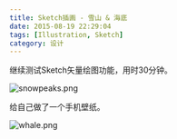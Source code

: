 ```yaml
---
title: Sketch插画 - 雪山 & 海底
date: 2015-08-19 22:29:04
tags: [Illustration, Sketch]
category: 设计
---
```


继续测试Sketch矢量绘图功能，用时30分钟。

![snowpeaks.png](https://s2.loli.net/2024/10/07/plOXkxYu3hL5Knq.png)

给自己做了一个手机壁纸。

![whale.png](https://s2.loli.net/2024/10/07/egVkHvBS5RZ67M9.png)
